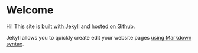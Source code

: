 # Welcome

Hi! This site is [built with Jekyll](https://jekyllrb.com/docs/) and [hosted on Github](http://jmcglone.com/guides/github-pages/).

Jekyll allows you to quickly create edit your website pages [using Markdown syntax](https://github.com/adam-p/markdown-here/wiki/Markdown-Cheatsheet).
